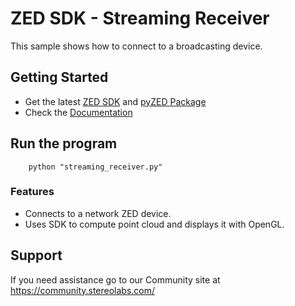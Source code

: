 # ZED SDK - Streaming Receiver

This sample shows how to connect to a broadcasting device.

## Getting Started
 - Get the latest [ZED SDK](https://www.stereolabs.com/developers/release/) and [pyZED Package](https://www.stereolabs.com/docs/app-development/python/install/)
 - Check the [Documentation](https://www.stereolabs.com/docs/)
 
## Run the program

        python "streaming_receiver.py"

### Features
 - Connects to a network ZED device.
 - Uses SDK to compute point cloud and displays it with OpenGL.

## Support
If you need assistance go to our Community site at https://community.stereolabs.com/